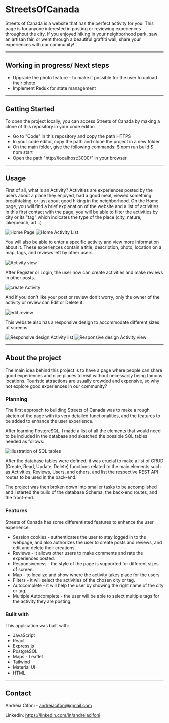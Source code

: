 # StreetsOfCanada

Streets of Canada is a website that has the perfect activity for you! This page is for anyone interested in posting or reviewing experiences throughout the city. If you enjoyed hiking in your neighborhood park, saw an artisan fair, or went through a beautiful graffiti wall, share your experiences with our community!

---

## Working in progress/ Next steps

- Upgrade the photo feature - to make it possible for the user to upload their photo
- Implement Redux for state management

---

## Getting Started

To open the project locally, you can access Streets of Canada by making a clone of this repository in your code editor:

- Go to "Code" in this repository and copy the path HTTPS
- In your code editor, copy the path and clone the project in a new folder
- On the main folder, give the following commands:
  $ npm run build
  $ npm start
- Open the path "http://localhost:3000/" in your browser

---

## Usage

First of all, what is an Activity? Activities are experiences posted by the users about a place they enjoyed, had a good meal, viewed something breathtaking, or just about good hiking in the neighborhood.
On the Home page, you will find a brief explanation of the website and a list of activities. In this first contact with the page, you will be able to filter the activities by city or its "tag" which indicates the type of the place (city, nature, lake/beach, art...)

![Home Page](https://res.cloudinary.com/deiacifoni/image/upload/v1677967429/projects/StreetsOfCanada/Home_page_fxogby.jpg)
![Home Activity List](https://res.cloudinary.com/deiacifoni/image/upload/v1677967429/projects/StreetsOfCanada/Home_list_ysn4pr.jpg)

You will also be able to enter a specific activity and view more information about it. These experiences contain a title, description, photo, location on a map, tags, and reviews left by other users.

![Activity view](https://res.cloudinary.com/deiacifoni/image/upload/v1677967429/projects/StreetsOfCanada/activity_view_uqzlw7.jpg)

After Register or Login, the user now can create activities and make reviews in other posts.

![create Activity](https://res.cloudinary.com/deiacifoni/image/upload/v1677967429/projects/StreetsOfCanada/create_activity_tcoxem.jpg)

And if you don't like your post or review don't worry, only the owner of the activity or review can Edit or Delete it.

![edit review](https://res.cloudinary.com/deiacifoni/image/upload/v1677967429/projects/StreetsOfCanada/edit_review_o2xetv.jpg)

This website also has a responsive design to accommodate different sizes of screens.

![Responsive design Activity list](https://res.cloudinary.com/deiacifoni/image/upload/v1677967429/projects/StreetsOfCanada/Home_list_mobile_y4fyum.jpg)
![Responsive design Activity view](https://res.cloudinary.com/deiacifoni/image/upload/v1677967429/projects/StreetsOfCanada/activity_view_mobile_xn4bd0.jpg)

---

## About the project

The main idea behind this project is to have a page where people can share good experiences and nice places to visit without necessarily being famous locations. Touristic attractions are usually crowded and expensive, so why not explore good experiences in our community?

### Planning

The first approach to building Streets of Canada was to make a rough sketch of the page with its very detailed functionalities, and the features to be added to enhance the user experience.

After learning PostgreSQL, I made a list of all the elements that would need to be included in the database and sketched the possible SQL tables needed as follows:

![Illustration of SQL tables](https://res.cloudinary.com/deiacifoni/image/upload/v1678304460/projects/StreetsOfCanada/diagram-tables_zqx4ah.jpg)

After the database tables were defined, it was crucial to make a list of CRUD (Create, Read, Update, Delete) functions related to the main elements such as Activities, Reviews, Users, and others, and list the respective REST API routes to be used in the back-end.

The project was then broken down into smaller tasks to be accomplished and I started the build of the database Schema, the back-end routes, and the front-end.

### Features

Streets of Canada has some differentiated features to enhance the user experience.

- Session cookies - authenticates the user to stay logged in to the webpage, and also authorizes the user to create posts and reviews, and edit and delete their creations.
- Reviews - it allows other users to make comments and rate the experiences posted.
- Responsiveness - the style of the page is supported for different sizes of screen.
- Map - to localize and show where the activity takes place for the users.
- Filters - it will select the activities of the chosen city or tag.
- Autocomplete - it will help the user by showing the right name of the city or tag.
- Multiple Autocomplete - the user will be able to select multiple tags for the activity they are posting.

### Built with

This application was built with:

- JavaScript
- React
- Express.js
- PostgreSQL
- Maps - Leaflet
- Tailwind
- Material UI
- HTML

---

## Contact

Andreia Cifoni - andreiacifoni@gmail.com

Linkedin: https://linkedin.com/in/andreiacifoni
